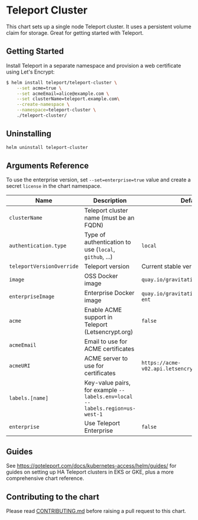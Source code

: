 # Teleport Cluster

This chart sets up a single node Teleport cluster.
It uses a persistent volume claim for storage.
Great for getting started with Teleport.

## Getting Started

Install Teleport in a separate namespace and provision a web certificate using
Let's Encrypt:

```bash
$ helm install teleport/teleport-cluster \
    --set acme=true \
    --set acmeEmail=alice@example.com \
    --set clusterName=teleport.example.com\
    --create-namespace \
    --namespace=teleport-cluster \
    ./teleport-cluster/
```

## Uninstalling

```bash
helm uninstall teleport-cluster
```

## Arguments Reference

To use the enterprise version, set `--set=enterprise=true` value and create a
secret `license` in the chart namespace.

| Name                       | Description                                                                 | Default                                          | Required |
|----------------------------|-----------------------------------------------------------------------------|--------------------------------------------------|----------|
| `clusterName`              | Teleport cluster name (must be an FQDN)                                     |                                                  | yes      |
| `authentication.type`      | Type of authentication to use (`local`, `github`, ...)                      | `local`                                          | no       |
| `teleportVersionOverride`  | Teleport version                                                            | Current stable version                           | no       |
| `image`                    | OSS Docker image                                                            | `quay.io/gravitational/teleport`                 | no       |
| `enterpriseImage`          | Enterprise Docker image                                                     | `quay.io/gravitational/teleport-ent`             | no       |
| `acme`                     | Enable ACME support in Teleport (Letsencrypt.org)                           | `false`                                          | no       |
| `acmeEmail`                | Email to use for ACME certificates                                          |                                                  | no       |
| `acmeURI`                  | ACME server to use for certificates                                         | `https://acme-v02.api.letsencrypt.org/directory` | no       |
| `labels.[name]`            | Key-value pairs, for example `--labels.env=local --labels.region=us-west-1` |                                                  | no       |
| `enterprise`               | Use Teleport Enterprise                                                     | `false`                                          | no       |

## Guides

See https://goteleport.com/docs/kubernetes-access/helm/guides/ for guides on setting up HA Teleport clusters
in EKS or GKE, plus a more comprehensive chart reference.

## Contributing to the chart

Please read [CONTRIBUTING.md](../CONTRIBUTING.md) before raising a pull request to this chart.
